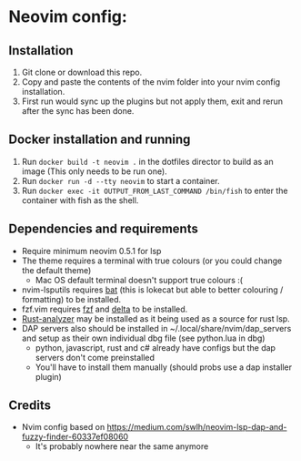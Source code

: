 # Neovim config:

## Installation
1. Git clone or download this repo.
2. Copy and paste the contents of the nvim folder into your nvim config installation.
3. First run would sync up the plugins but not apply them, exit and rerun after the sync has been done.

## Docker installation and running
1. Run `docker build -t neovim .` in the dotfiles director to build as an image (This only needs to be run one).
2. Run `docker run -d --tty neovim` to start a container.
3. Run `docker exec -it OUTPUT_FROM_LAST_COMMAND /bin/fish` to enter the container with fish as the shell.

## Dependencies and requirements
- Require minimum neovim 0.5.1 for lsp
- The theme requires a terminal with true colours (or you could change the default theme)
    - Mac OS default terminal doesn't support true colours :(
- nvim-lsputils requires [bat](https://github.com/sharkdp/bat) (this is lokecat but able to better colouring / formatting) to be installed.
- fzf.vim requires [fzf](https://github.com/junegunn/fzf) and [delta](https://github.com/dandavison/delta) to be installed.
- [Rust-analyzer](https://rust-analyzer.github.io/) may be installed as it being used as a source for rust lsp.
- DAP servers also should be installed in ~/.local/share/nvim/dap_servers and setup as their own individual dbg file (see python.lua in dbg)
    - python, javascript, rust and c# already have configs but the dap servers don't come preinstalled
	- You'll have to install them manually (should probs use a dap installer plugin)

## Credits
- Nvim config based on https://medium.com/swlh/neovim-lsp-dap-and-fuzzy-finder-60337ef08060
    - It's probably nowhere near the same anymore
